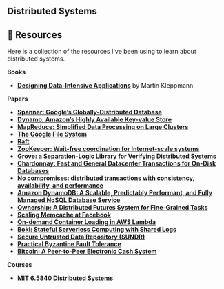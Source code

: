 ## Distributed Systems

## 📘 Resources

Here is a collection of the resources I've been using to learn about distributed systems.

**Books**
- **[Designing Data-Intensive Applications](https://dataintensive.net)** by Martin Kleppmann  

**Papers**
- **[Spanner: Google’s Globally-Distributed Database](https://static.googleusercontent.com/media/research.google.com/en//archive/spanner-osdi2012.pdf)**
- **[Dynamo: Amazon’s Highly Available Key-value Store](https://www.allthingsdistributed.com/files/amazon-dynamo-sosp2007.pdf)**
- **[MapReduce: Simplified Data Processing on Large Clusters](https://pdos.csail.mit.edu/6.824/papers/mapreduce.pdf)**
- **[The Google File System](https://pdos.csail.mit.edu/6.824/papers/gfs.pdf)**
- **[Raft](https://pdos.csail.mit.edu/6.824/papers/raft-extended.pdf)**
- **[ZooKeeper: Wait-free coordination for Internet-scale systems](https://pdos.csail.mit.edu/6.824/papers/zookeeper.pdf)**
- **[Grove: a Separation-Logic Library for Verifying Distributed Systems](https://pdos.csail.mit.edu/6.824/papers/grove.pdf)**
- **[Chardonnay: Fast and General Datacenter Transactions for On-Disk Databases](https://pdos.csail.mit.edu/6.824/papers/osdi23-eldeeb.pdf)**
- **[No compromises: distributed transactions with consistency, availability, and performance](https://pdos.csail.mit.edu/6.824/papers/farm-2015.pdf)**
- **[Amazon DynamoDB: A Scalable, Predictably Performant, and Fully Managed NoSQL Database Service](https://pdos.csail.mit.edu/6.824/papers/atc22-dynamodb.pdf)**
- **[Ownership: A Distributed Futures System for Fine-Grained Tasks](https://pdos.csail.mit.edu/6.824/papers/ray.pdf)**
- **[Scaling Memcache at Facebook](https://pdos.csail.mit.edu/6.824/papers/memcache-fb.pdf)**
- **[On-demand Container Loading in AWS Lambda](https://pdos.csail.mit.edu/6.824/papers/atc23-brooker.pdf)**
- **[Boki: Stateful Serverless Computing with Shared Logs](https://pdos.csail.mit.edu/6.824/papers/jia21sosp-boki.pdf)**
- **[Secure Untrusted Data Repository (SUNDR)](https://pdos.csail.mit.edu/6.824/papers/li-sundr.pdf)**
- **[Practical Byzantine Fault Tolerance](https://pdos.csail.mit.edu/6.824/papers/castro-practicalbft.pdf)**
- **[Bitcoin: A Peer-to-Peer Electronic Cash System](https://pdos.csail.mit.edu/6.824/papers/bitcoin.pdf)**

**Courses**
- **[MIT 6.5840 Distributed Systems](https://pdos.csail.mit.edu/6.824/schedule.html)**


